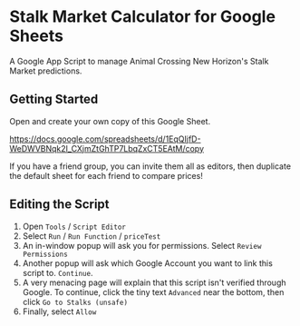 # Stalk Market Calculator for Google Sheets

A Google App Script to manage Animal Crossing New Horizon's Stalk Market predictions.

## Getting Started

Open and create your own copy of this Google Sheet.

https://docs.google.com/spreadsheets/d/1EqQIjfD-WeDWVBNqk2I_CXjmZtGhTP7LbqZxCT5EAtM/copy

If you have a friend group, you can invite them all as editors, then duplicate the default sheet for each friend to compare prices!

## Editing the Script

1. Open `Tools` / `Script Editor`
2. Select `Run` / `Run Function` / `priceTest`
3. An in-window popup will ask you for permissions. Select `Review Permissions`
4. Another popup will ask which Google Account you want to link this script to. `Continue`.
5. A very menacing page will explain that this script isn't verified through Google. To continue, click the tiny text `Advanced` near the bottom, then click `Go to Stalks (unsafe)`
6. Finally, select `Allow`
